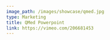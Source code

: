 ```yaml
---
image_path: /images/showcase/qmed.jpg
type: Marketing
title: QMed Powerpoint
link: https://vimeo.com/206681453
---
```

